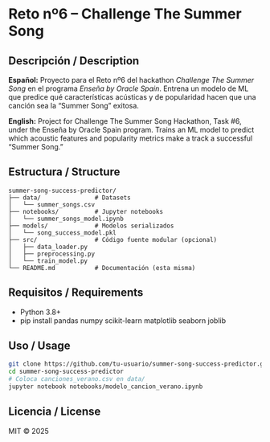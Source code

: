 # Reto nº6 – Challenge The Summer Song

## Descripción / Description
**Español:**
Proyecto para el Reto nº6 del hackathon *Challenge The Summer Song* en el programa *Enseña by Oracle Spain*. Entrena un modelo de ML que predice qué características acústicas y de popularidad hacen que una canción sea la “Summer Song” exitosa.

**English:**
Project for Challenge The Summer Song Hackathon, Task #6, under the Enseña by Oracle Spain program. Trains an ML model to predict which acoustic features and popularity metrics make a track a successful “Summer Song.”

## Estructura / Structure
```
summer-song-success-predictor/
├── data/               # Datasets
│   └── summer_songs.csv
├── notebooks/          # Jupyter notebooks
│   └── summer_songs_model.ipynb
├── models/             # Modelos serializados
│   └── song_success_model.pkl
├── src/                # Código fuente modular (opcional)
│   ├── data_loader.py
│   ├── preprocessing.py
│   └── train_model.py
└── README.md           # Documentación (esta misma)
```

## Requisitos / Requirements
- Python 3.8+
- pip install pandas numpy scikit-learn matplotlib seaborn joblib

## Uso / Usage
```bash
git clone https://github.com/tu-usuario/summer-song-success-predictor.git
cd summer-song-success-predictor
# Coloca canciones_verano.csv en data/
jupyter notebook notebooks/modelo_cancion_verano.ipynb
```

## Licencia / License
MIT © 2025
